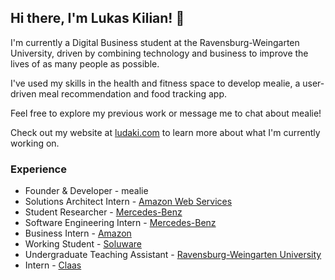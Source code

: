 ## Hi there, I'm Lukas Kilian! 👋

I'm currently a Digital Business student at the Ravensburg-Weingarten University, driven by combining technology and business to improve the lives of as many people as possible.

I've used my skills in the health and fitness space to develop mealie, a user-driven meal recommendation and food tracking app. 

Feel free to explore my previous work or message me to chat about mealie!

Check out my website at [ludaki.com](https://www.ludaki.com) to learn more about what I'm currently working on.

### Experience

- Founder & Developer - mealie
- Solutions Architect Intern - [Amazon Web Services](https://aws.amazon.com/)
- Student Researcher - [Mercedes-Benz](https://www.mercedes-benz.com/en/)
- Software Engineering Intern - [Mercedes-Benz](https://www.mercedes-benz.com/en/)
- Business Intern - [Amazon](https://www.amazon.com)
- Working Student - [Soluware](https://soluware.de)
- Undergraduate Teaching Assistant - [Ravensburg-Weingarten University](https://www.rwu.de/en)
- Intern - [Claas](https://www.claas.com/)

<!--
**lukasdavidkilian/lukasdavidkilian** is a ✨ _special_ ✨ repository because its `README.md` (this file) appears on your GitHub profile.

Here are some ideas to get you started:

- 🔭 I’m currently working on ...
- 🌱 I’m currently learning ...
- 👯 I’m looking to collaborate on ...
- 🤔 I’m looking for help with ...
- 💬 Ask me about ...
- 📫 How to reach me: ...
- 😄 Pronouns: ...
- ⚡ Fun fact: ...
-->
